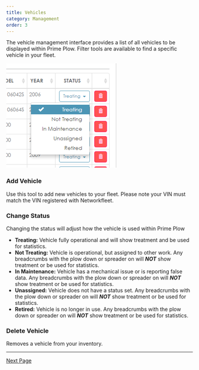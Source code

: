 ```yaml
---
title: Vehicles
category: Management
order: 3
---
```



The vehicle management interface provides a list of all vehicles to be displayed within Prime Plow. Filter tools are available to find a specific vehicle in your fleet.

![Vehicles](/img/vehicles.png)

### Add Vehicle

Use this tool to add new vehicles to your fleet. Please note your VIN must match the VIN registered with Networkfleet.

### Change Status

Changing the status will adjust how the vehicle is used within Prime Plow

* **Treating:** Vehicle fully operational and will show treatment and be used for statistics.
* **Not Treating:** Vehicle is operational, but assigned to other work. Any breadcrumbs with the plow down or spreader on will **_NOT_** show treatment or be used for statistics.
* **In Maintenance:** Vehicle has a mechanical issue or is reporting false data. Any breadcrumbs with the plow down or spreader on will **_NOT_** show treatment or be used for statistics.
* **Unassigned:** Vehicle does not have a status set. Any breadcrumbs with the plow down or spreader on will **_NOT_** show treatment or be used for statistics.
* **Retired:** Vehicle is no longer in use. Any breadcrumbs with the plow down or spreader on will **_NOT_** show treatment or be used for statistics.

### Delete Vehicle

Removes a vehicle from your inventory.

---
[Next Page](https://primeplow.github.io/Management/messages/)